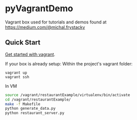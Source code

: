 # pyVagrantDemo
Vagrant box used for tutorials and demos found at https://medium.com/@michal.frystacky


## Quick Start
[Get started with vagrant](https://www.vagrantup.com/docs/getting-started/).

If your box is already setup:
Within the project's vagrant folder:
```
vagrant up
vagrant ssh  
```
In VM
``` bash
source /vagrant/restaurantExample/virtualenv/bin/activate
cd /vagrant/restaurantExample/
make -f Makefile
python generate_data.py
python restaurant_server.py
```
